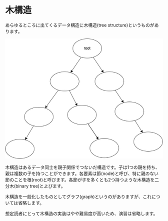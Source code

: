 # 木構造

あらゆるところに出てくるデータ構造に木構造(tree structure)というものがあります。

![](../../assets/tree.png)

木構造はあるデータ同士を親子関係でつないだ構造です。子は1つの親を持ち、親は複数の子を持つことができます。各要素は節(node)と呼び、特に親のない節のことを根(root)と呼びます。各節が子を多くとも2つ持つような木構造を二分木(binary tree)とよびます。

木構造を一般化したものとしてグラフ(graph)というのがありますが、これについては省略します。

想定読者にとって木構造の実装はやや難易度が高いため、演習は省略します。
